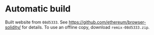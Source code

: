 # Automatic build
Built website from `08d5333`. See https://github.com/ethereum/browser-solidity/ for details.
To use an offline copy, download `remix-08d5333.zip`.
